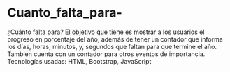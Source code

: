 # Cuanto_falta_para-
¿Cuánto falta para? El objetivo que tiene es mostrar a los usuarios el progreso en porcentaje del año, además de tener un contador que informa los días, horas, minutos, y, segundos que faltan para que termine el año.  También cuenta con un contador para otros eventos de importancia. Tecnologías usadas: HTML, Bootstrap, JavaScript
